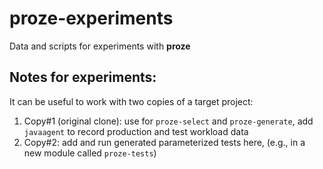 # proze-experiments
Data and scripts for experiments with **proze**

## Notes for experiments:
It can be useful to work with two copies of a target project:
1. Copy#1 (original clone): use for `proze-select` and `proze-generate`, add `javaagent` to record production and test workload data
2. Copy#2: add and run generated parameterized tests here, (e.g., in a new module called `proze-tests`)
